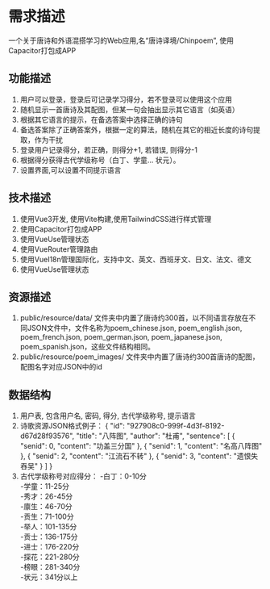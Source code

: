 # 需求描述
一个关于唐诗和外语混搭学习的Web应用,名“唐诗译境/Chinpoem”, 使用Capacitor打包成APP

## 功能描述
1. 用户可以登录，登录后可记录学习得分，若不登录可以使用这个应用
2. 随机显示一首唐诗及其配图，但某一句会抽出显示其它语言（如英语）
3. 根据其它语言的提示，在备选答案中选择正确的诗句
4. 备选答案除了正确答案外，根据一定的算法，随机在其它的相近长度的诗句提取，作为干扰
5. 登录用户记录得分，若正确，则得分+1, 若错误, 则得分-1
6. 根据得分获得古代学级称号（白丁、学童... 状元）。
7. 设置界面,可以设置不同提示语言
   
## 技术描述
1. 使用Vue3开发, 使用Vite构建,使用TailwindCSS进行样式管理
2. 使用Capacitor打包成APP
3. 使用VueUse管理状态
4. 使用VueRouter管理路由
5. 使用VueI18n管理国际化，支持中文、英文、西班牙文、日文、法文、德文
6. 使用VueUse管理状态

## 资源描述
1. public/resource/data/ 文件夹中内置了唐诗约300首，以不同语言存放在不同JSON文件中，文件名称为poem_chinese.json, poem_english.json, poem_french.json, poem_german.json, poem_japanese.json, poem_spanish.json，这些文件结构相同。
2. public/resource/poem_images/ 文件夹中内置了唐诗约300首唐诗的配图，配图名字对应JSON中的id

## 数据结构
1. 用户表, 包含用户名, 密码, 得分, 古代学级称号, 提示语言
2. 诗歌资源JSON格式例子：
    {
        "id": "927908c0-999f-4d3f-8192-d67d28f93576",
        "title": "八阵图",
        "author": "杜甫",
        "sentence": [
            {
                "senid": 0,
                "content": "功盖三分国"
            },
            {
                "senid": 1,
                "content": "名高八阵图"
            },
            {
                "senid": 2,
                "content": "江流石不转"
            },
            {
                "senid": 3,
                "content": "遗恨失吞吴"
            }
        ]
    }
3. 古代学级称号对应得分：
-白丁：0-10分  
-学童：11-25分  
-秀才：26-45分  
-廪生：46-70分  
-贡生：71-100分  
-举人：101-135分  
-贡士：136-175分  
-进士：176-220分  
-探花：221-280分  
-榜眼：281-340分  
-状元：341分以上





